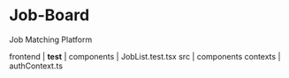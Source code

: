 # Job-Board
Job Matching Platform


frontend
        |
        __test__
                |
                components
                          |
                          JobList.test.tsx
        src
            |
            components
            contexts
                    |
                    authContext.ts